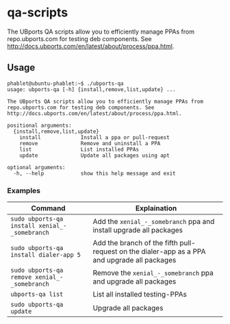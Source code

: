 # qa-scripts

The UBports QA scripts allow you to efficiently manage PPAs from
repo.ubports.com for testing deb components. See
http://docs.ubports.com/en/latest/about/process/ppa.html.

## Usage

```
phablet@ubuntu-phablet:~$ ./ubports-qa
usage: ubports-qa [-h] {install,remove,list,update} ...

The UBports QA scripts allow you to efficiently manage PPAs from
repo.ubports.com for testing deb components. See
http://docs.ubports.com/en/latest/about/process/ppa.html.

positional arguments:
  {install,remove,list,update}
    install             Install a ppa or pull-request
    remove              Remove and uninstall a PPA
    list                List installed PPAs
    update              Update all packages using apt

optional arguments:
  -h, --help            show this help message and exit
```

### Examples

| Command | Explaination |
|---|---|
| `sudo ubports-qa install xenial_-_somebranch` | Add the `xenial_-_somebranch` ppa and install upgrade all packages |
| `sudo ubports-qa install dialer-app 5` | Add the branch of the fifth pull-request on the dialer-app as a PPA and upgrade all packages |
| `sudo ubports-qa remove xenial_-_somebranch` | Remove the `xenial_-_somebranch` ppa and upgrade all packages |
| `ubports-qa list` | List all installed testing-PPAs |
| `sudo ubports-qa update` | Upgrade all packages |
